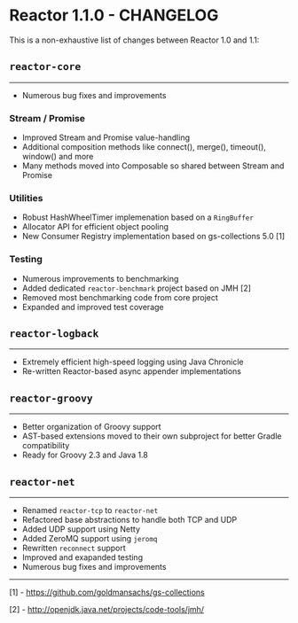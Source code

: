 # Reactor 1.1.0 - CHANGELOG

This is a non-exhaustive list of changes between Reactor 1.0 and 1.1:

## `reactor-core`
----

* Numerous bug fixes and improvements

### Stream / Promise

* Improved Stream and Promise value-handling
* Additional composition methods like connect(), merge(), timeout(), window() and more
* Many methods moved into Composable so shared between Stream and Promise

### Utilities

* Robust HashWheelTimer implemenation based on a `RingBuffer`
* Allocator API for efficient object pooling
* New Consumer Registry implementation based on gs-collections 5.0 [1]

### Testing

* Numerous improvements to benchmarking
* Added dedicated `reactor-benchmark` project based on JMH [2]
* Removed most benchmarking code from core project
* Expanded and improved test coverage

## `reactor-logback`
----

* Extremely efficient high-speed logging using Java Chronicle
* Re-written Reactor-based async appender implementations

## `reactor-groovy`
----

* Better organization of Groovy support
* AST-based extensions moved to their own subproject for better Gradle compatibility
* Ready for Groovy 2.3 and Java 1.8

## `reactor-net`
----

* Renamed `reactor-tcp` to `reactor-net`
* Refactored base abstractions to handle both TCP and UDP
* Added UDP support using Netty
* Added ZeroMQ support using `jeromq`
* Rewritten `reconnect` support 
* Improved and exapanded testing
* Numerous bug fixes and improvements

----
[1] - https://github.com/goldmansachs/gs-collections

[2] - http://openjdk.java.net/projects/code-tools/jmh/